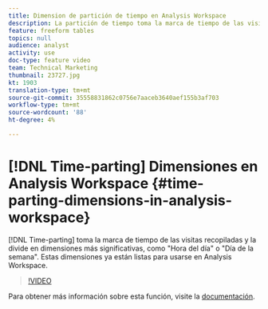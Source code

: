 ```yaml
---
title: Dimension de partición de tiempo en Analysis Workspace
description: La partición de tiempo toma la marca de tiempo de las visitas recopiladas y la divide en dimensiones más significativas, como "Hora del día" o "Día de la semana". Estas dimensiones ya están listas para usarse en Analysis Workspace.
feature: freeform tables
topics: null
audience: analyst
activity: use
doc-type: feature video
team: Technical Marketing
thumbnail: 23727.jpg
kt: 1903
translation-type: tm+mt
source-git-commit: 35558831862c0756e7aaceb3640aef155b3af703
workflow-type: tm+mt
source-wordcount: '88'
ht-degree: 4%

---
```



# [!DNL Time-parting] Dimensiones en Analysis Workspace {#time-parting-dimensions-in-analysis-workspace}

[!DNL Time-parting] toma la marca de tiempo de las visitas recopiladas y la divide en dimensiones más significativas, como &quot;Hora del día&quot; o &quot;Día de la semana&quot;. Estas dimensiones ya están listas para usarse en Analysis Workspace.

>[!VIDEO](https://video.tv.adobe.com/v/23727/?quality=12)

Para obtener más información sobre esta función, visite la [documentación](https://marketing.adobe.com/resources/help/en_US/analytics/analysis-workspace/time-parting-dimensions.html).
